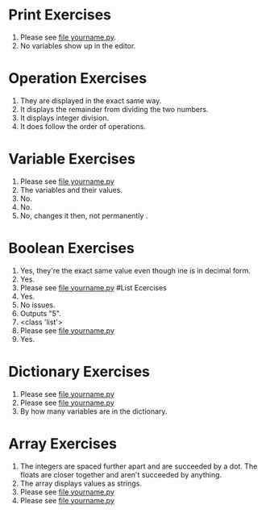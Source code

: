 # Print Exercises
1) Please see [file yourname.py](https://github.com/MiguelSwampy/pscyh403/blob/main/Assignment2/yourname.py).
2) No variables show up in the editor. 
# Operation Exercises
1) They are displayed in the exact same way.
2) It displays the remainder from dividing the two numbers. 
3) It displays integer division. 
4) It does follow the order of operations.
# Variable Exercises 
1) Please see [file yourname.py](https://github.com/MiguelSwampy/pscyh403/blob/main/Assignment2/yourname.py)
2) The variables and their values.
3) No.
5) No.
6) No, changes it then, not permanently .
# Boolean Exercises 
1) Yes, they're the exact same value even though ine is in decimal form.
2) Yes.
3) Please see [file yourname.py](https://github.com/MiguelSwampy/pscyh403/blob/main/Assignment2/yourname.py)
#List Ecercises 
1) Yes.
2) No issues.
3) Outputs "5".
4) <class 'list'>
5) Please see [file yourname.py](https://github.com/MiguelSwampy/pscyh403/blob/main/Assignment2/yourname.py)
6) Yes.
# Dictionary Exercises
1) Please see [file yourname.py](https://github.com/MiguelSwampy/pscyh403/blob/main/Assignment2/yourname.py)
2) Please see [file yourname.py](https://github.com/MiguelSwampy/pscyh403/blob/main/Assignment2/yourname.py)
3) By how many variables are in the dictionary.
# Array Exercises
1) The integers are spaced further apart and are succeeded by a dot. The floats are closer together and aren't succeeded by anything. 
2) The array displays values as strings.
3) Please see [file yourname.py](https://github.com/MiguelSwampy/pscyh403/blob/main/Assignment2/yourname.py)
4) Please see [file yourname.py](https://github.com/MiguelSwampy/pscyh403/blob/main/Assignment2/yourname.py)
